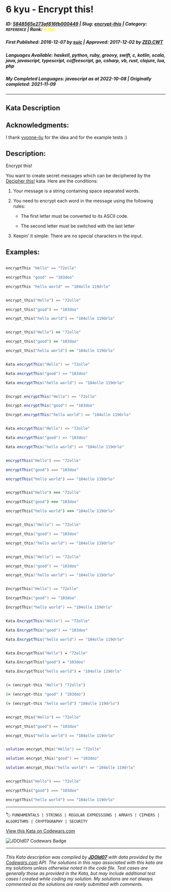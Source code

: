 # 6 kyu - Encrypt this!

##### **ID**: [5848565e273af816fb000449](https://www.codewars.com/kata/5848565e273af816fb000449) | **Slug**: [encrypt-this](https://www.codewars.com/kata/5848565e273af816fb000449) | **Category**: `REFERENCE` | **Rank**: <span style="color:yellow">6 kyu</span>

##### **First Published**: 2016-12-07 ***by*** [suic](https://www.codewars.com/users/suic) | **Approved**: 2017-12-02 ***by*** [ZED.CWT](https://www.codewars.com/users/ZED.CWT)

##### **Languages Available**: haskell, python, ruby, groovy, swift, c, kotlin, scala, java, javascript, typescript, coffeescript, go, csharp, vb, rust, clojure, lua, php

##### **My Completed Languages**: javascript ***as at*** 2022-10-08 | **Originally completed**: 2021-11-09

---

## Kata Description


## Acknowledgments:



I thank [yvonne-liu](https://www.codewars.com/users/yvonne-liu) for the idea and for the example tests :)



## Description:



Encrypt this!



You want to create secret messages which can be deciphered by the [Decipher this!](https://www.codewars.com/kata/decipher-this) kata. Here are the conditions:



1. Your message is a string containing space separated words.

2. You need to encrypt each word in the message using the following rules:

    * The first letter must be converted to its ASCII code.

    * The second letter must be switched with the last letter

3. Keepin' it simple: There are no special characters in the input.



## Examples:



```haskell

encryptThis "Hello" == "72olle"

encryptThis "good" == "103doo"

encryptThis "hello world" == "104olle 119drlo"

```

```python

encrypt_this("Hello") == "72olle"

encrypt_this("good") == "103doo"

encrypt_this("hello world") == "104olle 119drlo"

```

```ruby

encrypt_this("Hello") == "72olle"

encrypt_this("good") == "103doo"

encrypt_this("hello world") == "104olle 119drlo"

```

```groovy

Kata.encryptThis("Hello") == "72olle"

Kata.encryptThis("good") == "103doo"

Kata.encryptThis("hello world") == "104olle 119drlo"

```

```scala

Encrypt.encryptThis("Hello") == "72olle"

Encrypt.encryptThis("good") == "103doo"

Encrypt.encryptThis("hello world") == "104olle 119drlo"

```

```java

Kata.encryptThis("Hello") => "72olle"

Kata.encryptThis("good") => "103doo"

Kata.encryptThis("hello world") => "104olle 119drlo"

```

```javascript

encryptThis("Hello") === "72olle"

encryptThis("good") === "103doo"

encryptThis("hello world") === "104olle 119drlo"

```

```coffeescript

encryptThis("Hello") === "72olle"

encryptThis("good") === "103doo"

encryptThis("hello world") === "104olle 119drlo"

```

```c

encrypt_this("Hello") == "72olle"

encrypt_this("good") == "103doo"

encrypt_this("hello world") == "104olle 119drlo"

```

```cpp

encrypt_this("Hello") == "72olle"

encrypt_this("good") == "103doo"

encrypt_this("hello world") == "104olle 119drlo"

```

```go

EncryptThis("Hello") == "72olle"

EncryptThis("good") == "103doo"

EncryptThis("hello world") == "104olle 119drlo"

```

```csharp

Kata.EncryptThis("Hello") == "72olle"

Kata.EncryptThis("good") == "103doo"

Kata.EncryptThis("hello world") == "104olle 119drlo"

```

```vb

Kata.EncryptThis("Hello") = "72olle"

Kata.EncryptThis("good") = "103doo"

Kata.EncryptThis("hello world") = "104olle 119drlo"

```

```clojure

(= (encrypt-this "Hello") "72olle")

(= (encrypt-this "good" ) "103doo")

(= (encrypt-this "hello world") "104olle 119drlo")

```

```rust

encrypt_this("Hello") == "72olle"

encrypt_this("good") == "103doo"

encrypt_this("hello world") == "104olle 119drlo"

```

```lua

solution.encrypt_this("Hello") == "72olle"

solution.encrypt_this("good") == "103doo"

solution.encrypt_this("hello world") == "104olle 119drlo"

```

```php

encryptThis("Hello") === "72olle"

encryptThis("good") === "103doo"

encryptThis("hello world") === "104olle 119drlo"

```



---


🏷 `FUNDAMENTALS | STRINGS | REGULAR EXPRESSIONS | ARRAYS | CIPHERS | ALGORITHMS | CRYPTOGRAPHY | SECURITY`


[View this Kata on Codewars.com](https://www.codewars.com/kata/5848565e273af816fb000449)

![](https://www.codewars.com/users/jdold07/badges/large "JDOld07 Codewars Badge")

---

###### *This Kata description was compiled by [**JDOld07**](https://tpstech.dev) with data provided by the [Codewars.com](https://www.codewars.com) API.  The solutions in this repo associated with this kata are my solutions unless otherwise noted in the code file.  Test cases are generally those as provided in the Kata, but may include additional test cases I created while coding my solution.  My solutions are not always commented as the solutions are rarely submitted with comments.*
